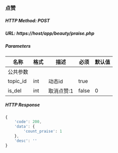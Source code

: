 ### 点赞

##### HTTP Method: POST
##### URL: https://host/app/beauty/praise.php

#####  Parameters
名称|格式|描述|必须|默认值
---|---|---|---|---
公共参数||||
topic_id    | int       | 动态id    | true |
is_del    | int       | 取消点赞:1    | false |0

##### HTTP Response
```javascript
{
	'code': 200,
	'data': {
		'count_praise': 1
	},
	'desc': ''
}
```